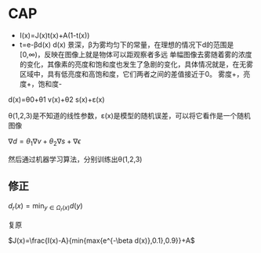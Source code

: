 # CAP
* I(x)=J(x)t(x)+A(1-t(x))
* t=e-βd(x)
d(x) 景深，β为雾均匀下的常量，在理想的情况下d的范围是[0,∞)，反映在图像上就是物体可以距观察者多远
单幅图像去雾随着雾的浓度的变化，其像素的亮度和饱和度也发生了急剧的变化，具体情况就是，在无雾区域中，具有低亮度和高饱和度，它们两者之间的差值接近于0。
雾度+，亮度+，饱和度-

d(x)=θ0+θ1 v(x)+θ2 s(x)+ɛ(x)

θ(1,2,3)是不知道的线性参数，ɛ(x)是模型的随机误差，可以将它看作是一个随机图像

$\nabla d=\theta_1\nabla v+\theta_2\nabla s+\nabla \epsilon$

然后通过机器学习算法，分别训练出θ(1,2,3)

## 修正
$d_r(x)=\min_{y \in \Omega_r(x)} d(y)$

复原

$J(x)=\frac{I(x)-A}{min{max{e^{-\beta d(x)},0.1},0.9}}+A$